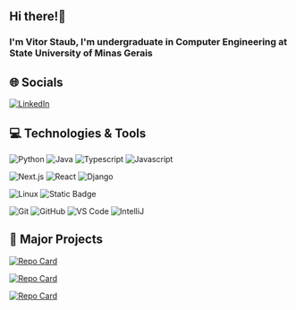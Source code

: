 ## Hi there!👋
### I'm Vitor Staub, I'm undergraduate in Computer Engineering at State University of Minas Gerais

## 🌐 Socials
[![LinkedIn](https://img.shields.io/badge/LinkedIn-%230077B5.svg?logo=linkedin&logoColor=white)](https://www.linkedin.com/in/vitor-staub/)

## 💻 Technologies & Tools
![Python](https://img.shields.io/badge/-Python-black?style=for-the-badge&logo=Python) 
![Java](https://img.shields.io/badge/Java-black?style=for-the-badge&logo=openjdk) 
![Typescript](https://img.shields.io/badge/-Typescript-black?style=for-the-badge&logo=Typescript) 
![Javascript](https://img.shields.io/badge/-Javascript-black?style=for-the-badge&logo=Javascript) 

![Next.js](https://img.shields.io/badge/-Next.js-black?style=for-the-badge&logo=Next.js) 
![React](https://img.shields.io/badge/React-black?style=for-the-badge&logo=react) 
![Django](https://img.shields.io/badge/django-black?style=for-the-badge&logo=django)


![Linux](https://img.shields.io/badge/Linux-black?style=for-the-badge&logo=linux) 
![Static Badge](https://img.shields.io/badge/Ubuntu-black?style=for-the-badge&logo=ubuntu)

![Git](https://img.shields.io/badge/-Git-black?style=for-the-badge&logo=git)
![GitHub](https://img.shields.io/badge/-GitHub-black?style=for-the-badge&logo=github)
![VS Code](https://img.shields.io/badge/VS%20Code-black?style=for-the-badge&logo=visual-studio-code)
![IntelliJ](https://img.shields.io/badge/intellij-black?style=for-the-badge&logo=intellijidea)

## 💾 Major Projects
[![Repo Card](https://github-readme-stats.vercel.app/api/pin/?username=vitorstaub&repo=store-admin&bg_color=000&border_color=fff&show_icons=true&icon_color=0000FF&title_color=fff&text_color=FFF)](https://github.com/vitorstaub/store-admin)

[![Repo Card](https://github-readme-stats.vercel.app/api/pin/?username=vitorstaub&repo=authentication-app&bg_color=000&border_color=fff&show_icons=true&icon_color=0000FF&title_color=fff&text_color=FFF)](https://github.com/vitorstaub/authentication-app)

[![Repo Card](https://github-readme-stats.vercel.app/api/pin/?username=vitorstaub&repo=data_analysis&bg_color=000&border_color=fff&show_icons=true&icon_color=0000FF&title_color=fff&text_color=FFF)](https://github.com/vitorstaub/data_analysis)

##

